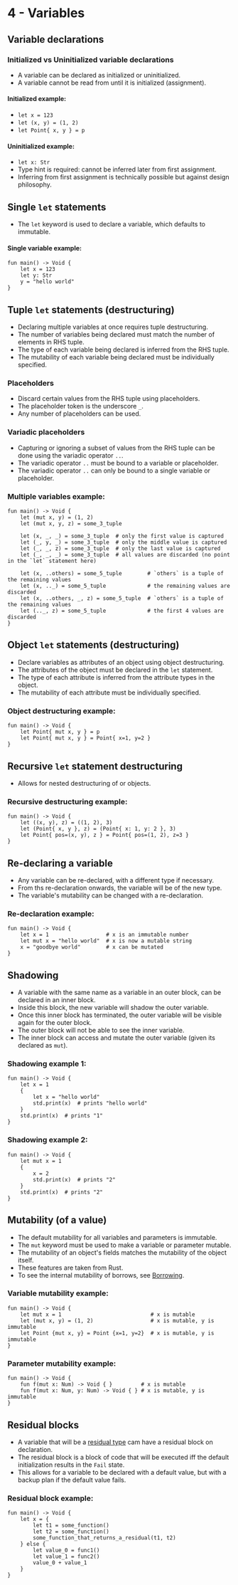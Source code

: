 # 4 - Variables

## Variable declarations
### Initialized vs Uninitialized variable declarations
- A variable can be declared as initialized or uninitialized.
- A variable cannot be read from until it is initialized (assignment).

#### Initialized example:
- `let x = 123`
- `let (x, y) = (1, 2)`
- `let Point{ x, y } = p`

#### Uninitialized example:
- `let x: Str`
- Type hint is required: cannot be inferred later from first assignment.
- Inferring from first assignment is technically possible but against design philosophy.

## Single `let` statements
- The `let` keyword is used to declare a variable, which defaults to immutable.

#### Single variable example:
```s++
fun main() -> Void {
    let x = 123
    let y: Str
    y = "hello world"
}
```


## Tuple `let` statements (destructuring)
- Declaring multiple variables at once requires tuple destructuring.
- The number of variables being declared must match the number of elements in RHS tuple.
- The type of each variable being declared is inferred from the RHS tuple.
- The mutability of each variable being declared must be individually specified.

### Placeholders
- Discard certain values from the RHS tuple using placeholders.
- The placeholder token is the underscore `_`.
- Any number of placeholders can be used.

### Variadic placeholders
- Capturing or ignoring a subset of values from the RHS tuple can be done using the variadic operator `..`.
- The variadic operator `..` must be bound to a variable or placeholder.
- The variadic operator `..` can only be bound to a single variable or placeholder.

### Multiple variables example:
```s++
fun main() -> Void {
    let (mut x, y) = (1, 2)
    let (mut x, y, z) = some_3_tuple
    
    let (x, _, _) = some_3_tuple  # only the first value is captured
    let (_, y, _) = some_3_tuple  # only the middle value is captured
    let (_, _, z) = some_3_tuple  # only the last value is captured
    let (_, _, _) = some_3_tuple  # all values are discarded (no point in the `let` statement here)
    
    let (x, ..others) = some_5_tuple        # `others` is a tuple of the remaining values
    let (x, .._) = some_5_tuple             # the remaining values are discarded
    let (x, ..others, _, z) = some_5_tuple  # `others` is a tuple of the remaining values
    let (.._, z) = some_5_tuple             # the first 4 values are discarded
}
```


## Object `let` statements (destructuring)
- Declare variables as attributes of an object using object destructuring.
- The attributes of the object must be declared in the `let` statement.
- The type of each attribute is inferred from the attribute types in the object.
- The mutability of each attribute must be individually specified.

### Object destructuring example:
```s++
fun main() -> Void {
    let Point{ mut x, y } = p
    let Point{ mut x, y } = Point{ x=1, y=2 }
}
```


## Recursive `let` statement destructuring
- Allows for nested destructuring of or objects.

### Recursive destructuring example:
```s++
fun main() -> Void {
    let ((x, y), z) = ((1, 2), 3)
    let (Point{ x, y }, z) = (Point{ x: 1, y: 2 }, 3)
    let Point{ pos=(x, y), z } = Point{ pos=(1, 2), z=3 }
}
```


## Re-declaring a variable
- Any variable can be re-declared, with a different type if necessary.
- From ths re-declaration onwards, the variable will be of the new type.
- The variable's mutability can be changed with a re-declaration.

### Re-declaration example:
```s++
fun main() -> Void {
    let x = 1                  # x is an immutable number
    let mut x = "hello world"  # x is now a mutable string
    x = "goodbye world"        # x can be mutated
}
```

## Shadowing
- A variable with the same name as a variable in an outer block, can be declared in an inner block.
- Inside this block, the new variable will shadow the outer variable.
- Once this inner block has terminated, the outer variable will be visible again for the outer block.
- The outer block will not be able to see the inner variable.
- The inner block can access and mutate the outer variable (given its declared as `mut`).

### Shadowing example 1:
```s++
fun main() -> Void {
    let x = 1
    {
        let x = "hello world"
        std.print(x)  # prints "hello world"
    }
    std.print(x)  # prints "1"
}
```

### Shadowing example 2:
```s++
fun main() -> Void {
    let mut x = 1
    {
        x = 2
        std.print(x)  # prints "2"
    }
    std.print(x)  # prints "2"
}
```

## Mutability (of a value)
- The default mutability for all variables and parameters is immutable.
- The `mut` keyword must be used to make a variable or parameter mutable.
- The mutability of an object's fields matches the mutability of the object itself.
- These features are taken from Rust.
- To see the internal mutability of borrows, see [Borrowing]().

### Variable mutability example:
```s++
fun main() -> Void {
    let mut x = 1                            # x is mutable
    let (mut x, y) = (1, 2)                  # x is mutable, y is immutable
    let Point {mut x, y} = Point {x=1, y=2}  # x is mutable, y is immutable
}
```

### Parameter mutability example:
```s++
fun main() -> Void {
    fun f(mut x: Num) -> Void { }         # x is mutable
    fun f(mut x: Num, y: Num) -> Void { } # x is mutable, y is immutable
}
```

## Residual blocks
- A variable that will be a [residual type]() cam have a residual block on declaration.
- The residual block is a block of code that will be executed iff the default initialization results in the `Fail` 
  state.
- This allows for a variable to be declared with a default value, but with a backup plan if the default value fails.

### Residual block example:
```s++
fun main() -> Void {
    let x = {
        let t1 = some_function()
        let t2 = some_function()
        some_function_that_returns_a_residual(t1, t2)
    } else {
        let value_0 = func1()
        let value_1 = func2()
        value_0 + value_1
    }
}
```


